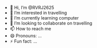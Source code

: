 - 👋 Hi, I’m @RVRJ2625
- 👀 I’m interested in travelling 
- 🌱 I’m currently learning computer 
- 💞️ I’m looking to collaborate on travelling 
- 📫 How to reach me 
- 😄 Pronouns: ...
- ⚡ Fun fact: ...

<!---
RVRJ2625/RVRJ2625 is a ✨ special ✨ repository because its `README.md` (this file) appears on your GitHub profile.
You can click the Preview link to take a look at your changes.
--->
